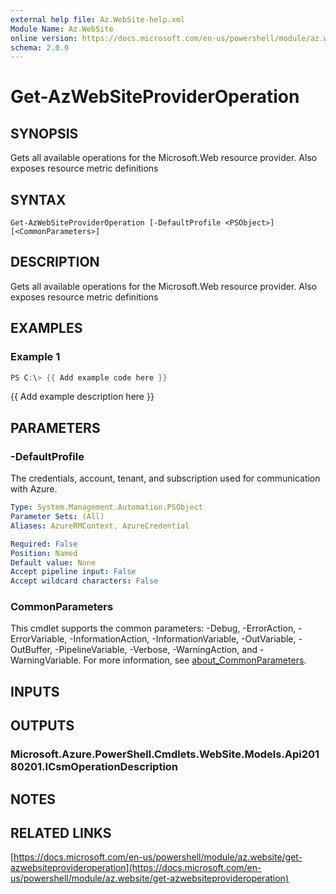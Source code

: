 ```yaml
---
external help file: Az.WebSite-help.xml
Module Name: Az.WebSite
online version: https://docs.microsoft.com/en-us/powershell/module/az.website/get-azwebsiteprovideroperation
schema: 2.0.0
---
```


# Get-AzWebSiteProviderOperation

## SYNOPSIS
Gets all available operations for the Microsoft.Web resource provider.
Also exposes resource metric definitions

## SYNTAX

```
Get-AzWebSiteProviderOperation [-DefaultProfile <PSObject>] [<CommonParameters>]
```

## DESCRIPTION
Gets all available operations for the Microsoft.Web resource provider.
Also exposes resource metric definitions

## EXAMPLES

### Example 1
```powershell
PS C:\> {{ Add example code here }}
```

{{ Add example description here }}

## PARAMETERS

### -DefaultProfile
The credentials, account, tenant, and subscription used for communication with Azure.

```yaml
Type: System.Management.Automation.PSObject
Parameter Sets: (All)
Aliases: AzureRMContext, AzureCredential

Required: False
Position: Named
Default value: None
Accept pipeline input: False
Accept wildcard characters: False
```

### CommonParameters
This cmdlet supports the common parameters: -Debug, -ErrorAction, -ErrorVariable, -InformationAction, -InformationVariable, -OutVariable, -OutBuffer, -PipelineVariable, -Verbose, -WarningAction, and -WarningVariable. For more information, see [about_CommonParameters](http://go.microsoft.com/fwlink/?LinkID=113216).

## INPUTS

## OUTPUTS

### Microsoft.Azure.PowerShell.Cmdlets.WebSite.Models.Api20180201.ICsmOperationDescription
## NOTES

## RELATED LINKS

[https://docs.microsoft.com/en-us/powershell/module/az.website/get-azwebsiteprovideroperation](https://docs.microsoft.com/en-us/powershell/module/az.website/get-azwebsiteprovideroperation)

